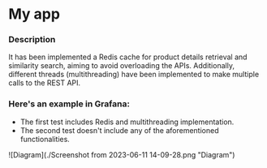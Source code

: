 # My app

### Description
It has been implemented a Redis cache for product details retrieval and similarity search, aiming to avoid overloading the APIs. Additionally, different threads (multithreading) have been implemented to make multiple calls to the REST API.

### Here's an example in Grafana:

- The first test includes Redis and multithreading implementation.
- The second test doesn't include any of the aforementioned functionalities.

![Diagram](./Screenshot from 2023-06-11 14-09-28.png "Diagram")




